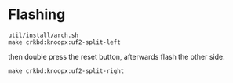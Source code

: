 # Flashing

```
util/install/arch.sh
make crkbd:knoopx:uf2-split-left
```
then double press the reset button, afterwards flash the other side:

```
make crkbd:knoopx:uf2-split-right
```
